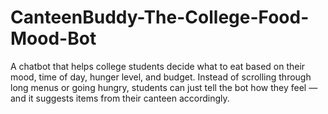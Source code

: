 # CanteenBuddy-The-College-Food-Mood-Bot
A chatbot that helps college students decide what to eat based on their mood, time of day, hunger level, and budget. Instead of scrolling through long menus or going hungry, students can just tell the bot how they feel — and it suggests items from their canteen accordingly.
